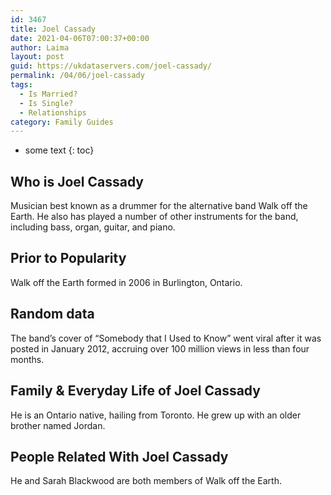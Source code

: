 ```yaml
---
id: 3467
title: Joel Cassady
date: 2021-04-06T07:00:37+00:00
author: Laima
layout: post
guid: https://ukdataservers.com/joel-cassady/
permalink: /04/06/joel-cassady
tags:
  - Is Married?
  - Is Single?
  - Relationships
category: Family Guides
---
```


* some text
{: toc}


## Who is Joel Cassady
                  
                  
                  
Musician best known as a drummer for the alternative band Walk off the Earth. He also has played a number of other instruments for the band, including bass, organ, guitar, and piano.
                  
              
            
              
            
                
                
                
## Prior to Popularity
                  
                  
                  
Walk off the Earth formed in 2006 in Burlington, Ontario.
                  
              
            
              
            
                
                
                
## Random data
                  
                  
                  
The band&#8217;s cover of &#8220;Somebody that I Used to Know&#8221; went viral after it was posted in January 2012, accruing over 100 million views in less than four months.
                  
              
            
              
            
                
                
                
## Family & Everyday Life of Joel Cassady
                  
                  
                  
He is an Ontario native, hailing from Toronto. He grew up with an older brother named Jordan.
                  
              
            
              
            
                
                
                
## People Related With Joel Cassady
                  
                  
                  
He and Sarah Blackwood are both members of Walk off the Earth.
                  
              
            
              
            
                
              
            
              
              
            
            
              
            
          
          
          